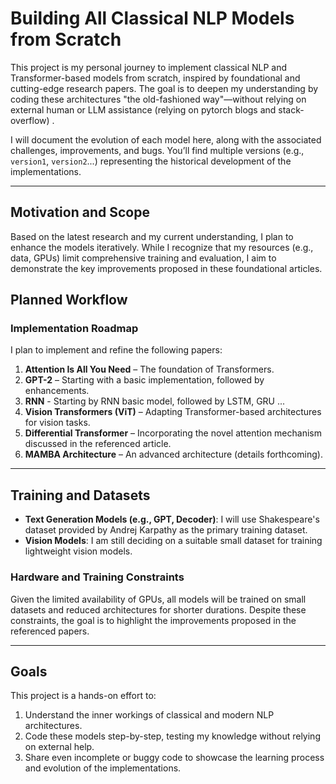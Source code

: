# **Building All Classical NLP Models from Scratch**

This project is my personal journey to implement classical NLP and Transformer-based models from scratch, inspired by foundational and cutting-edge research papers. The goal is to deepen my understanding by coding these architectures "the old-fashioned way"—without relying on external human or LLM assistance (relying on pytorch blogs and stack-overflow) .

I will document the evolution of each model here, along with the associated challenges, improvements, and bugs. You’ll find multiple versions (e.g., `version1`, `version2`...) representing the historical development of the implementations.

---

## **Motivation and Scope**

Based on the latest research and my current understanding, I plan to enhance the models iteratively. While I recognize that my resources (e.g., data, GPUs) limit comprehensive training and evaluation, I aim to demonstrate the key improvements proposed in these foundational articles. 

## **Planned Workflow**

### **Implementation Roadmap**
I plan to implement and refine the following papers:
1. **Attention Is All You Need** – The foundation of Transformers.
2. **GPT-2** – Starting with a basic implementation, followed by enhancements.
3. **RNN** - Starting by RNN basic model, followed by LSTM, GRU ...
4. **Vision Transformers (ViT)** – Adapting Transformer-based architectures for vision tasks.
5. **Differential Transformer** – Incorporating the novel attention mechanism discussed in the referenced article.
6. **MAMBA Architecture** – An advanced architecture (details forthcoming).

---

## **Training and Datasets**
- **Text Generation Models (e.g., GPT, Decoder)**: I will use Shakespeare's dataset provided by Andrej Karpathy as the primary training dataset.
- **Vision Models**: I am still deciding on a suitable small dataset for training lightweight vision models.

### **Hardware and Training Constraints**
Given the limited availability of GPUs, all models will be trained on small datasets and reduced architectures for shorter durations. Despite these constraints, the goal is to highlight the improvements proposed in the referenced papers.

---

## **Goals**
This project is a hands-on effort to:
1. Understand the inner workings of classical and modern NLP architectures.
2. Code these models step-by-step, testing my knowledge without relying on external help.
3. Share even incomplete or buggy code to showcase the learning process and evolution of the implementations.


